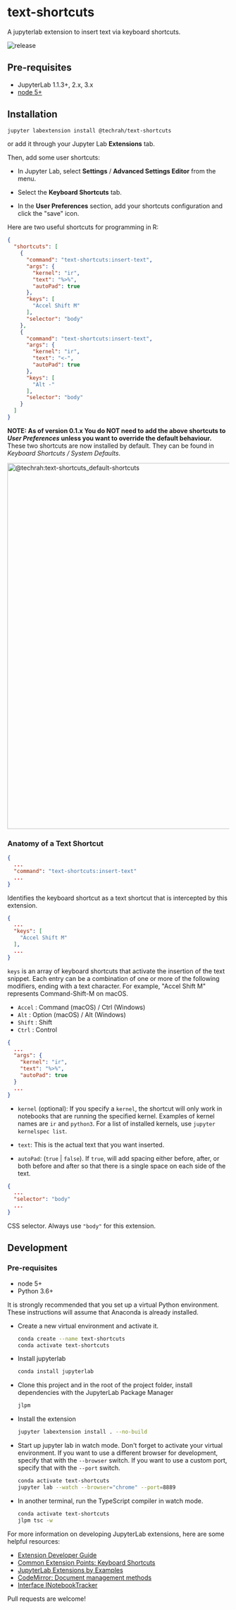 # text-shortcuts

A jupyterlab extension to insert text via keyboard shortcuts.

![release](https://github.com/ryanhomer/jupyterext-text-shortcuts/workflows/release/badge.svg?branch=master)

## Pre-requisites

* JupyterLab 1.1.3+, 2.x, 3.x
* [node 5+](https://nodejs.org)

## Installation

```bash
jupyter labextension install @techrah/text-shortcuts
```

or add it through your Jupyter Lab **Extensions** tab.

Then, add some user shortcuts:

- In Jupyter Lab, select **Settings** / **Advanced Settings Editor** from the menu.

- Select the **Keyboard Shortcuts** tab.

- In the **User Preferences** section, add your shortcuts configuration and click the "save" icon.

Here are two useful shortcuts for programming in R:

```json
{
  "shortcuts": [
    {
      "command": "text-shortcuts:insert-text",
      "args": {
        "kernel": "ir",
        "text": "%>%",
        "autoPad": true
      },
      "keys": [
        "Accel Shift M"
      ],
      "selector": "body"
    },
    {
      "command": "text-shortcuts:insert-text",
      "args": {
        "kernel": "ir",
        "text": "<-",
        "autoPad": true
      },
      "keys": [
        "Alt -"
      ],
      "selector": "body"
    }
  ]
}
```

**NOTE: As of version 0.1.x You do NOT need to add the above shortcuts to _User Preferences_ unless you want to override the default behaviour.** These two shortcuts are now installed by default. They can be found in _Keyboard Shortcuts / System Defaults_.

<img width="830" alt="@techrah:text-shortcuts_default-shortcuts" src="https://user-images.githubusercontent.com/600471/90961403-86083e00-e45d-11ea-85d7-c98c2b1cd2c9.png">

### Anatomy of a Text Shortcut

```json
{
  ...
  "command": "text-shortcuts:insert-text"
  ...
}
```

Identifies the keyboard shortcut as a text shortcut that is intercepted by this extension.

```json
{
  ...
  "keys": [
    "Accel Shift M"
  ],
  ...
}
```

`keys` is an array of keyboard shortcuts that activate the insertion of the text snippet. Each entry can be a combination of one or more of the following modifiers, ending with a text character. For example, "Accel Shift M" represents Command-Shift-M on macOS.

- `Accel` : Command (macOS) / Ctrl (Windows)
- `Alt`   : Option (macOS)  / Alt (Windows)
- `Shift` : Shift
- `Ctrl`  : Control

```json
{
  ...
  "args": {
    "kernel": "ir",
    "text": "%>%",
    "autoPad": true
  }
  ...
}
```

- `kernel` (optional): If you specify a `kernel`, the shortcut will only work in notebooks that are running the specified kernel. Examples of kernel names are `ir` and `python3`. For a list of installed kernels, use `jupyter kernelspec list`.

- `text`: This is the actual text that you want inserted.

- `autoPad`: (`true` | `false`). If `true`, will add spacing either before, after, or both before and after so that there is a single space on each side of the text.

```json
{
  ...
  "selector": "body"
  ...
}
```

CSS selector. Always use `"body"` for this extension.

## Development

### Pre-requisites

- node 5+
- Python 3.6+

It is strongly recommended that you set up a virtual Python environment. These instructions will assume that Anaconda is already installed.

- Create a new virtual environment and activate it.

  ```bash
  conda create --name text-shortcuts
  conda activate text-shortcuts
  ```

- Install jupyterlab

  ```bash
  conda install jupyterlab
  ```

- Clone this project and in the root of the project folder, install dependencies with the JupyterLab Package Manager

  ```bash
  jlpm
  ```

- Install the extension

  ```bash
  jupyter labextension install . --no-build
  ```

- Start up jupyter lab in watch mode. Don't forget to activate your virtual environment. If you want to use a different browser for development, specify that with the `--browser` switch. If you want to use a custom port, specify that with the `--port` switch.

  ```bash
  conda activate text-shortcuts
  jupyter lab --watch --browser="chrome" --port=8889
  ```

- In another terminal, run the TypeScript compiler in watch mode.

  ```bash
  conda activate text-shortcuts
  jlpm tsc -w
  ```

For more information on developing JupyterLab extensions, here are some helpful resources:

- [Extension Developer Guide][1]
- [Common Extension Points: Keyboard Shortcuts][2]
- [JupyterLab Extensions by Examples][3]
- [CodeMirror: Document management methods][4]
- [Interface INotebookTracker][5]

Pull requests are welcome!

[1]: https://jupyterlab.readthedocs.io/en/stable/developer/extension_dev.html
[2]: https://jupyterlab.readthedocs.io/en/stable/developer/extension_points.html#keyboard-shortcuts
[3]: https://github.com/jupyterlab/extension-examples
[4]: https://codemirror.net/doc/manual.html#api_doc
[5]: https://jupyterlab.github.io/jupyterlab/interfaces/_notebook_src_index_.inotebooktracker.html
